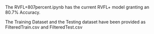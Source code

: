 The RVFL+807percent.ipynb has the current RVFL+ model granting an 80.7% Accuracy.

The Training Dataset and the Testing dataset have been provided as FilteredTrain.csv and FilteredTest.csv
